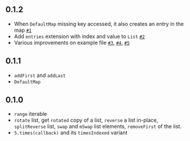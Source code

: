 ## 0.1.2

- When `DefaultMap` missing key accessed, it also creates an entry in the map [`#1`](https://github.com/dartsidedev/pop/issues/1)
- Add `entries` extension with index and value to `List` [`#2`](https://github.com/dartsidedev/pop/issues/2)
- Various improvements on example file [`#3`](https://github.com/dartsidedev/pop/issues/3), [`#4`](https://github.com/dartsidedev/pop/issues/4), [`#5`](https://github.com/dartsidedev/pop/issues/5)

## 0.1.1

- `addFirst` and `addLast`
- `DefaultMap`

## 0.1.0

- `range` iterable
- `rotate` list, get `rotated` copy of a list, `reverse` a list in-place, `splitReverse` list, `swap` and `mSwap` list elements, `removeFirst` of the list.
- `5.times(callback)` and its `timesIndexed` variant
